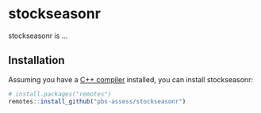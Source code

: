 
# stockseasonr

<!-- badges: start -->
<!-- badges: end -->

stockseasonr is ...

## Installation

Assuming you have a [C++
compiler](https://support.rstudio.com/hc/en-us/articles/200486498-Package-Development-Prerequisites)
installed, you can install stockseasonr:

``` r
# install.packages("remotes")
remotes::install_github("pbs-assess/stockseasonr")
```
